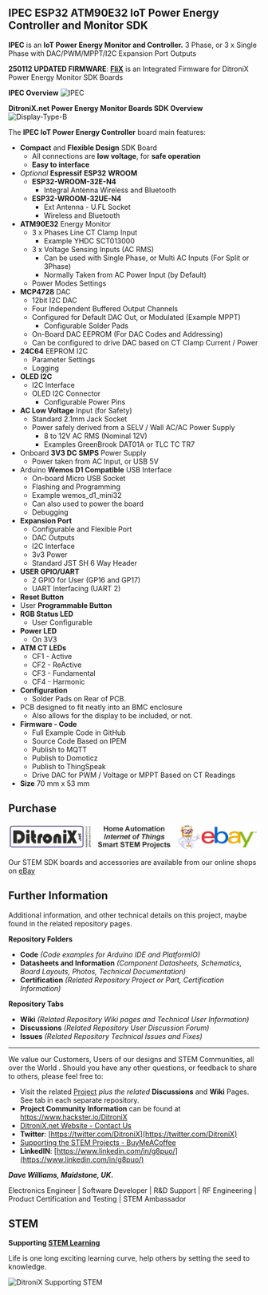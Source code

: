 ## IPEC ESP32 ATM90E32 IoT Power Energy Controller and Monitor SDK

**IPEC** is an **IoT Power Energy Monitor and Controller.** 3 Phase, or 3 x Single Phase with DAC/PWM/MPPT/I2C Expansion Port Outputs

**250112 UPDATED FIRMWARE**: [**FliX**](https://github.com/DitroniX/FLIX-DitroniX-Power-Energy-Monitors-Firmware) is an Integrated Firmware for DitroniX Power Energy Monitor SDK Boards

**IPEC Overview**
![IPEC](https://github.com/DitroniX/IPEC-IoT-Power-Energy-Controller/blob/main/Datasheets%20and%20Information/IPEC%20Power%20Energy%20Monitor%20Board%20Overview.jpg)

**DitroniX.net Power Energy Monitor Boards SDK Overview**
![Display-Type-B](https://ditronix.net/wp-content/uploads/2023/08/DitroniX.net-Power-Energy-Monitor-Boards-SDK-Overview-scaled.jpg?raw=true)

 The **IPEC IoT Power Energy Controller** board main features:
 - **Compact** and **Flexible Design** SDK Board
	 - All connections are **low voltage**, for **safe operation**
	 - **Easy to interface**
 - *Optional* **Espressif** **ESP32** **WROOM**
	 - **ESP32-WROOM-32E-N4** 
		 - Integral Antenna Wireless and Bluetooth  
	 - **ESP32-WROOM-32UE-N4** 
		 - Ext Antenna - U.FL Socket 
		 - Wireless and Bluetooth
 - **ATM90E32** Energy Monitor 
	 - 3 x Phases Line CT Clamp Input  
		 -  Example YHDC SCT013000
	 - 3 x Voltage Sensing Inputs (AC RMS)
		 - Can be used with Single Phase, or Multi AC Inputs (For Split or 3Phase)
		 - Normally Taken from AC Power Input (by Default)
	 - Power Modes Settings
 - **MCP4728** DAC
	 - 12bit I2C DAC
	 - Four Independent Buffered Output Channels
	 - Configured for Default DAC Out, or Modulated (Example MPPT)
		 - Configurable Solder Pads
	 - On-Board DAC EEPROM (For DAC Codes and Addressing)
	 - Can be configured to drive DAC based on CT Clamp Current / Power
 - **24C64** EEPROM I2C
	 - Parameter Settings
	 - Logging
 - **OLED I2C**
	 - I2C Interface
	 - OLED I2C Connector
		 - Configurable Power Pins
 - **AC Low Voltage** Input (for Safety)
	 - Standard 2.1mm Jack Socket
	 - Power safely derived from a SELV / Wall AC/AC Power Supply 
		 - 8 to 12V AC RMS (Nominal 12V)
		 - Examples GreenBrook DAT01A or TLC TC TR7
 - Onboard **3V3 DC SMPS** Power Supply
	 - Power taken from AC Input, or USB 5V
 - Arduino **Wemos D1 Compatible** USB Interface
	 - On-board Micro USB Socket
	 - Flashing and Programming
	 - Example wemos_d1_mini32
	 - Can also used to power the board
	 - Debugging
 - **Expansion Port**
	 - Configurable and Flexible Port
	 - DAC Outputs
	 - I2C Interface
	 - 3v3 Power
	 - Standard JST SH 6 Way Header
 - **USER GPIO/UART**
	 - 2 GPIO for User (GP16 and GP17)
	 - UART Interfacing (UART 2)
 - **Reset Button** 
 - User **Programmable Button** 
 - **RGB Status LED**
	 - User Configurable
 - **Power LED**
	 - On 3V3 
 - **ATM CT LEDs**
	 - CF1 - Active 
	 - CF2 - ReActive
	 - CF3 - Fundamental
	 - CF4 - Harmonic
 - **Configuration**
	 - Solder Pads on Rear of PCB.
 - PCB designed to fit neatly into an BMC enclosure 
	 - Also allows for the display to be included, or not. 
 - **Firmware - Code**
	 - Full Example Code in GitHub
	 - Source Code Based on IPEM
	 - Publish to MQTT
	 - Publish to Domoticz
	 - Publish to ThingSpeak
	 - Drive DAC for PWM / Voltage or MPPT Based on CT Readings
 - **Size** 70 mm x 53 mm
## **Purchase**
[![Display-Type-B](https://raw.githubusercontent.com/DitroniX/DitroniX/main/Files/DitroniX.net%20STEM%20IoT%20eBay.jpg?raw=true)](https://www.ebay.co.uk/usr/ditronixuk)

Our STEM SDK boards and accessories are available from our online shops on [eBay](https://www.ebay.co.uk/usr/ditronixuk) 

## **Further Information**

Additional information, and other technical details on this project, maybe found in the related repository pages.

**Repository Folders**

 - **Code** *(Code examples for Arduino  IDE and PlatformIO)*
 -  **Datasheets and Information** *(Component Datasheets, Schematics, Board Layouts, Photos, Technical Documentation)*
 - **Certification** *(Related Repository Project or Part, Certification Information)*

**Repository Tabs**

 - **Wiki** *(Related Repository Wiki pages and Technical User Information)*
 - **Discussions** *(Related Repository User Discussion Forum)*
 - **Issues** *(Related Repository Technical Issues and Fixes)*

***

We value our Customers, Users of our designs and STEM Communities, all over the World . Should you have any other questions, or feedback to share to others, please feel free to:

* Visit the related [Project](https://github.com/DitroniX?tab=repositories) *plus the related* **Discussions** and **Wiki** Pages.  See tab in each separate repository.
* **Project Community Information** can be found at https://www.hackster.io/DitroniX
* [DitroniX.net Website - Contact Us](https://ditronix.net/contact/)
* **Twitter**: [https://twitter.com/DitroniX](https://twitter.com/DitroniX)
* [Supporting the STEM Projects - BuyMeACoffee](https://www.buymeacoffee.com/DitroniX)
*  **LinkedIN**: [https://www.linkedin.com/in/g8puo/](https://www.linkedin.com/in/g8puo/)

***Dave Williams, Maidstone, UK.***

Electronics Engineer | Software Developer | R&D Support | RF Engineering | Product Certification and Testing | STEM Ambassador

## STEM

**Supporting [STEM Learning](https://www.stem.org.uk/)**

Life is one long exciting learning curve, help others by setting the seed to knowledge.

![DitroniX Supporting STEM](https://hackster.imgix.net/uploads/attachments/1606838/stem_ambassador_-_100_volunteer_badge_edxfxlrfbc1_bjdqharfoe1_xbqi2KUcri.png?auto=compress%2Cformat&w=540&fit=max)
